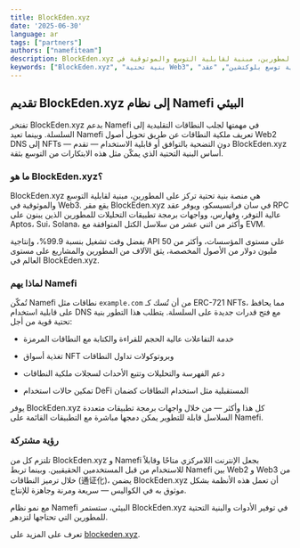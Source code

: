 ```yaml
---
title: BlockEden.xyz
date: '2025-06-30'
language: ar
tags: ["partners"]
authors: ["namefiteam"]
description: BlockEden.xyz هي منصة بنية تحتية تركز على المطورين، مبنية لقابلية التوسع والموثوقية في Web3.
keywords: ["BlockEden.xyz", "بنية تحتية Web3", "قابلية توسع بلوكتشين", "عقد RPC", "Aptos", "Sui", "Solana", "EVM", "Namefi", "إنترنت لا مركزي"]
---
```



## **تقديم BlockEden.xyz إلى نظام Namefi البيئي**

تفتخر BlockEden.xyz بدعم Namefi في مهمتها لجلب النطاقات التقليدية إلى السلسلة. وبينما تعيد Namefi تعريف ملكية النطاقات عن طريق تحويل أصول Web2 DNS إلى NFTs — دون التضحية بالتوافق أو قابلية الاستخدام — تقدم BlockEden.xyz أساس البنية التحتية الذي يمكّن مثل هذه الابتكارات من التوسع بثقة.

### **ما هو BlockEden.xyz؟**

BlockEden.xyz هي منصة بنية تحتية تركز على المطورين، مبنية لقابلية التوسع والموثوقية في Web3. يقع مقر BlockEden.xyz في سان فرانسيسكو، ويوفر عقد RPC عالية التوفر، وفهارس، وواجهات برمجة تطبيقات التحليلات للمطورين الذين يبنون على Aptos، Sui، Solana، وأكثر من اثني عشر من سلاسل الكتل المتوافقة مع EVM.

بفضل وقت تشغيل بنسبة 99.9%، وإنتاجية API على مستوى المؤسسات، وأكثر من 50 مليون دولار من الأصول المخصصة، يثق الآلاف من المطورين والمشاريع على مستوى العالم في BlockEden.xyz.

### **لماذا يهم Namefi**

تُمكّن Namefi نطاقات مثل `example.com` من أن تُسك كـ ERC-721 NFTs، مما يحافظ على قابلية استخدام DNS مع فتح قدرات جديدة على السلسلة. يتطلب هذا التطور بنية تحتية قوية من أجل:

*   خدمة التفاعلات عالية الحجم للقراءة والكتابة مع النطاقات المرمزة

*   تغذية أسواق NFT وبروتوكولات تداول النطاقات

*   دعم الفهرسة والتحليلات وتتبع الأحداث لسجلات ملكية النطاقات

*   تمكين حالات استخدام DeFi المستقبلية مثل استخدام النطاقات كضمان

يوفر BlockEden.xyz كل هذا وأكثر — من خلال واجهات برمجة تطبيقات متعددة السلاسل قابلة للتطوير يمكن دمجها مباشرة مع التطبيقات القائمة على Namefi.

### **رؤية مشتركة**

تلتزم كل من BlockEden.xyz و Namefi بجعل الإنترنت اللامركزي متاحًا وقابلاً للاستخدام من قبل المستخدمين الحقيقيين. وبينما تربط Namefi بين Web2 و Web3 من خلال ترميز النطاقات (通证化)، يضمن BlockEden.xyz أن تعمل هذه الأنظمة بشكل موثوق به في الكواليس — سريعة ومرنة وجاهزة للإنتاج.

مع نمو نظام Namefi البيئي، ستستمر BlockEden.xyz في توفير الأدوات والبنية التحتية للمطورين التي تحتاجها لتزدهر.

تعرف على المزيد على [blockeden.xyz](https://blockeden.xyz).